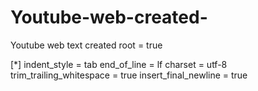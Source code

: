  # Youtube-web-created-
Youtube web text   created   root = true

[*]
indent_style = tab
end_of_line = lf
charset = utf-8
trim_trailing_whitespace = true
insert_final_newline = true
    